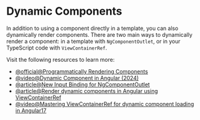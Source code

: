 # Dynamic Components

In addition to using a component directly in a template, you can also dynamically render components. There are two main ways to dynamically render a component: in a template with `NgComponentOutlet`, or in your TypeScript code with `ViewContainerRef`.

Visit the following resources to learn more:

- [@official@Programmatically Rendering Components](https://angular.dev/guide/components/programmatic-rendering)
- [@video@Dynamic Component in Angular (2024)](https://www.youtube.com/watch?v=ncbftt3NWVo)
- [@article@New Input Binding for NgComponentOutlet](https://medium.com/ngconf/new-input-binding-for-ngcomponentoutlet-cb18a86a739d)
- [@article@Render dynamic components in Angular using ViewContainerRef](https://dev.to/railsstudent/render-dynamic-components-in-angular-using-viewcontainerref-160h)
- [@video@Mastering ViewContainerRef for dynamic component loading in Angular17](https://www.youtube.com/watch?v=Ra4PITCt8m0)